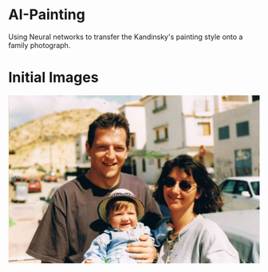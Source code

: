 # AI-Painting
Using Neural networks to transfer the Kandinsky's painting style onto a family photograph. 

# Initial Images

![Image of framework](Images/sofi_fam.jpeg)
